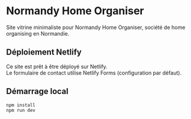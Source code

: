 # Normandy Home Organiser

Site vitrine minimaliste pour Normandy Home Organiser, société de home organising en Normandie.

## Déploiement Netlify

Ce site est prêt à être déployé sur Netlify.  
Le formulaire de contact utilise Netlify Forms (configuration par défaut).

## Démarrage local

```bash
npm install
npm run dev